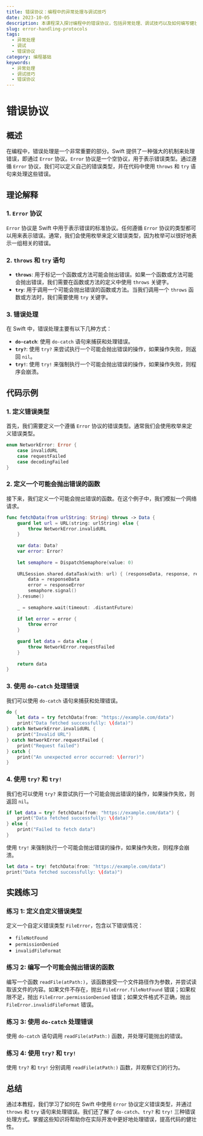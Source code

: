 ```yaml
---
title: 错误协议：编程中的异常处理与调试技巧
date: 2023-10-05
description: 本课程深入探讨编程中的错误协议，包括异常处理、调试技巧以及如何编写健壮的代码以应对各种错误情况。
slug: error-handling-protocols
tags:
  - 异常处理
  - 调试
  - 错误协议
category: 编程基础
keywords:
  - 异常处理
  - 调试技巧
  - 错误协议
---
```


# 错误协议

## 概述

在编程中，错误处理是一个非常重要的部分。Swift 提供了一种强大的机制来处理错误，即通过 `Error` 协议。`Error` 协议是一个空协议，用于表示错误类型。通过遵循 `Error` 协议，我们可以定义自己的错误类型，并在代码中使用 `throws` 和 `try` 语句来处理这些错误。

## 理论解释

### 1. `Error` 协议

`Error` 协议是 Swift 中用于表示错误的标准协议。任何遵循 `Error` 协议的类型都可以用来表示错误。通常，我们会使用枚举来定义错误类型，因为枚举可以很好地表示一组相关的错误。

### 2. `throws` 和 `try` 语句

- **`throws`**: 用于标记一个函数或方法可能会抛出错误。如果一个函数或方法可能会抛出错误，我们需要在函数或方法的定义中使用 `throws` 关键字。
- **`try`**: 用于调用一个可能会抛出错误的函数或方法。当我们调用一个 `throws` 函数或方法时，我们需要使用 `try` 关键字。

### 3. 错误处理

在 Swift 中，错误处理主要有以下几种方式：

- **`do-catch`**: 使用 `do-catch` 语句来捕获和处理错误。
- **`try?`**: 使用 `try?` 来尝试执行一个可能会抛出错误的操作，如果操作失败，则返回 `nil`。
- **`try!`**: 使用 `try!` 来强制执行一个可能会抛出错误的操作，如果操作失败，则程序会崩溃。

## 代码示例

### 1. 定义错误类型

首先，我们需要定义一个遵循 `Error` 协议的错误类型。通常我们会使用枚举来定义错误类型。

```swift
enum NetworkError: Error {
    case invalidURL
    case requestFailed
    case decodingFailed
}
```

### 2. 定义一个可能会抛出错误的函数

接下来，我们定义一个可能会抛出错误的函数。在这个例子中，我们模拟一个网络请求。

```swift
func fetchData(from urlString: String) throws -> Data {
    guard let url = URL(string: urlString) else {
        throw NetworkError.invalidURL
    }
    
    var data: Data?
    var error: Error?
    
    let semaphore = DispatchSemaphore(value: 0)
    
    URLSession.shared.dataTask(with: url) { (responseData, response, responseError) in
        data = responseData
        error = responseError
        semaphore.signal()
    }.resume()
    
    _ = semaphore.wait(timeout: .distantFuture)
    
    if let error = error {
        throw error
    }
    
    guard let data = data else {
        throw NetworkError.requestFailed
    }
    
    return data
}
```

### 3. 使用 `do-catch` 处理错误

我们可以使用 `do-catch` 语句来捕获和处理错误。

```swift
do {
    let data = try fetchData(from: "https://example.com/data")
    print("Data fetched successfully: \(data)")
} catch NetworkError.invalidURL {
    print("Invalid URL")
} catch NetworkError.requestFailed {
    print("Request failed")
} catch {
    print("An unexpected error occurred: \(error)")
}
```

### 4. 使用 `try?` 和 `try!`

我们也可以使用 `try?` 来尝试执行一个可能会抛出错误的操作，如果操作失败，则返回 `nil`。

```swift
if let data = try? fetchData(from: "https://example.com/data") {
    print("Data fetched successfully: \(data)")
} else {
    print("Failed to fetch data")
}
```

使用 `try!` 来强制执行一个可能会抛出错误的操作，如果操作失败，则程序会崩溃。

```swift
let data = try! fetchData(from: "https://example.com/data")
print("Data fetched successfully: \(data)")
```

## 实践练习

### 练习 1: 定义自定义错误类型

定义一个自定义错误类型 `FileError`，包含以下错误情况：
- `fileNotFound`
- `permissionDenied`
- `invalidFileFormat`

### 练习 2: 编写一个可能会抛出错误的函数

编写一个函数 `readFile(atPath:)`，该函数接受一个文件路径作为参数，并尝试读取该文件的内容。如果文件不存在，抛出 `FileError.fileNotFound` 错误；如果权限不足，抛出 `FileError.permissionDenied` 错误；如果文件格式不正确，抛出 `FileError.invalidFileFormat` 错误。

### 练习 3: 使用 `do-catch` 处理错误

使用 `do-catch` 语句调用 `readFile(atPath:)` 函数，并处理可能抛出的错误。

### 练习 4: 使用 `try?` 和 `try!`

使用 `try?` 和 `try!` 分别调用 `readFile(atPath:)` 函数，并观察它们的行为。

## 总结

通过本教程，我们学习了如何在 Swift 中使用 `Error` 协议定义错误类型，并通过 `throws` 和 `try` 语句来处理错误。我们还了解了 `do-catch`、`try?` 和 `try!` 三种错误处理方式。掌握这些知识将帮助你在实际开发中更好地处理错误，提高代码的健壮性。